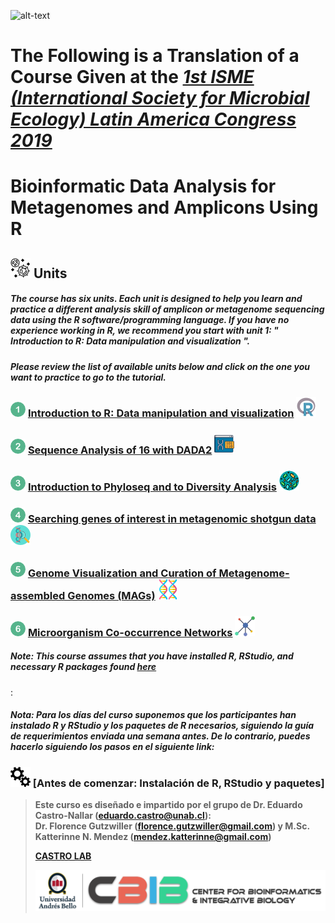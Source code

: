 
![alt-text](micronautas_4.png "Logo")

The Following is a Translation of a Course Given at the [*1st ISME (International Society for Microbial Ecology) Latin America Congress 2019*](https://isme-la2019.org)
==================================================================

Bioinformatic Data Analysis for Metagenomes and Amplicons Using R
========================================================================


![](bacteria2.png) Units
----------------------------------

##### The course has six units. Each unit is designed to help you learn and practice a different analysis skill of amplicon or metagenome sequencing data using the R software/programming language. If you have no experience working in R, we recommend you start with unit 1: " Introduction to R: Data manipulation and visualization ".
##### Please review the list of available units below and click on the one you want to practice to go to the tutorial.

### ![](one.png) [Introduction to R: Data manipulation and visualization](http://www.castrolab.org/isme/introR/introR.html) ![](r.png)

### ![](two.png) [Sequence Analysis of 16 with DADA2](http://www.castrolab.org/isme/dada2/dada2.html) ![](bioinformatics.png)

### ![](three.png) [Introduction to Phyloseq and to Diversity Analysis](http://www.castrolab.org/isme/biodiversity/biodiversity.html) ![](bacteria.png)

### ![](four.png) [Searching genes of interest in metagenomic shotgun data](http://www.castrolab.org/isme/gene_search/gene_search.html) ![](gene_search.png)

### ![](five.png) [Genome Visualization and Curation of Metagenome-assembled Genomes (MAGs)](http://www.castrolab.org/isme/mags/mags.html) ![](genome.png)

### ![](six.png) [Microorganism Co-occurrence Networks](http://www.castrolab.org/isme/microbial_networks/microbial_networks.html) ![](network.png)

##### Note: This course assumes that you have installed R, RStudio, and necessary R packages found [here](http://www.castrolab.org/isme/Requerimientos_WorkshopISME.html)
:
##### Nota: Para los días del curso suponemos que los participantes han instalado R y RStudio y los paquetes de R necesarios, siguiendo la guía de requerimientos enviada una semana antes. De lo contrario, puedes hacerlo siguiendo los pasos en el siguiente link:

### ![](setup.png) [Antes de comenzar: Instalación de R, RStudio y paquetes]
  

> **Este curso es diseñado e impartido por el grupo de Dr. Eduardo Castro-Nallar (eduardo.castro@unab.cl):  
> Dr. Florence Gutzwiller (florence.gutzwiller@gmail.com) y M.Sc. Katterinne N. Mendez (mendez.katterinne@gmail.com)**
> 
> **[CASTRO LAB](http://www.castrolab.org)**
> 
> ![](UNAB_CBIB_horizontal.png)
